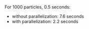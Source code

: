 For 1000 particles, 0.5 seconds:

- without parallelization: 7.6 seconds
- with parallelization: 2.2 seconds
